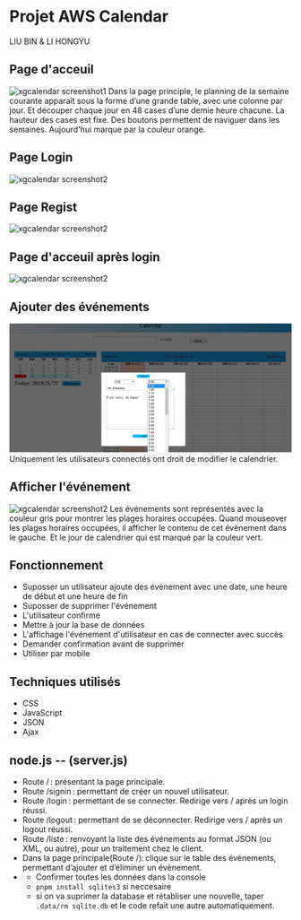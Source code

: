 Projet AWS Calendar 
========================================
LIU BIN & LI HONGYU

## Page d'acceuil
![xgcalendar screenshot1](img/calendar1.jpg) 
 Dans la page principle, le planning de la semaine courante apparaît sous la forme d’une grande table, avec une colonne par jour. Et découper chaque jour en 48 cases d’une demie heure chacune. La hauteur des cases est fixe. Des boutons permettent de naviguer dans les semaines. Aujourd'hui marque par la couleur orange.
## Page Login
![xgcalendar screenshot2](img/login.jpg) 
## Page Regist
![xgcalendar screenshot2](img/regist.jpg) 

## Page d'acceuil après login
![xgcalendar screenshot2](img/calendar2.jpg)  

## Ajouter des événements
![xgcalendar screenshot2](img/event1.jpg)
Uniquement les utilisateurs connectés ont droit de modifier le calendrier.
## Afficher l'événement
![xgcalendar screenshot2](img/event2.jpg)
Les événements sont représentés avec la couleur gris pour montrer les plages horaires occupées. Quand mouseover les plages horaires occupées, il afficher le contenu de cet événement dans le gauche. Et le jour de calendrier qui est marqué par la couleur vert. 

## Fonctionnement 
  * Suposser un utilisateur ajoute des événement avec une date, une heure de début et une heure de fin 
  * Suposser de supprimer l'événement
  * L'utilisateur confirme
  * Mettre à jour la base de données
  * L'affichage l'événement d'utilisateur en cas de connecter avec succès
  * Demander confirmation avant de supprimer
  * Utiliser par mobile
  
 ## Techniques utilisés
 * CSS
 * JavaScript
 * JSON
 * Ajax

## node.js -- (server.js)
* Route / : présentant la page principale.
* Route /signin : permettant de créer un nouvel utilisateur.
* Route /login : permettant de se connecter. Redirige vers / après un login réussi.
* Route /logout : permettant de se déconnecter. Redirige vers / après un logout réussi.
* Route /liste : renvoyant la liste des événements au format JSON (ou XML, ou autre), pour un traitement chez le client. 
* Dans la page principale(Route /): clique sur le table des événements, permettant d’ajouter et d’éliminer un évènement.
* * Confirmer toutes les données dans la console
  * `pnpm install sqlites3` si neccesaire
  * si on va suprimer la database et rétabliser une nouvelle, taper `.data/rm sqlite.db` et le code refait une autre    automatiquement.


